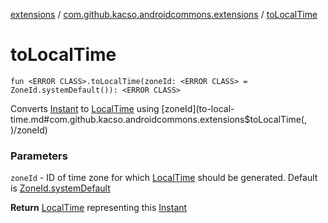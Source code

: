 [extensions](../index.md) / [com.github.kacso.androidcommons.extensions](index.md) / [toLocalTime](.)

# toLocalTime

`fun <ERROR CLASS>.toLocalTime(zoneId: <ERROR CLASS> = ZoneId.systemDefault()): <ERROR CLASS>`

Converts [Instant](#) to [LocalTime](#) using [zoneId](to-local-time.md#com.github.kacso.androidcommons.extensions$toLocalTime(, )/zoneId)

### Parameters

`zoneId` - ID of time zone for which [LocalTime](#) should be generated. Default is [ZoneId.systemDefault](#)

**Return**
[LocalTime](#) representing this [Instant](#)


